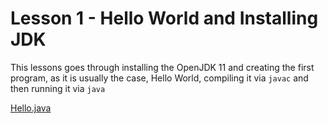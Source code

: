 # Lesson 1 - Hello World and Installing JDK

This lessons goes through installing the OpenJDK 11 and creating the first program, as it is usually the case, Hello World, compiling it via `javac` and then running it via `java`

[Hello.java][1]

[1]: ./Hello.java
